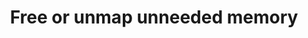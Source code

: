 ---
layout: tactic

title:  "Free or unmap unneeded memory"
tags:   energy-footprint
t-sort: "Awesome Tactic"
t-type: "Software Practice"
categories: green-software-practice
t-description: "The use of unnecessary memory makes the memory consume more energy itself. It can also force the system to use virtual memory."
t-participant: "Software application developers"
t-artifact: 
t-context: "Cloud"
t-feature: 
t-intent: "Free or unmap unneeded memory"
t-targetQA: "Energy-efficiency"
t-relatedQA: 
t-measuredimpact:
t-source: "Procaccianti, G., Fernández, H., & Lago, P. (2019). Green Software in Practice: Empirical Validation and Assessment of Best Practices for Writing Energy-Efficient Software. Vrije Universiteit Amsterdam, October 2019."
t-source-doi: "NA"
---